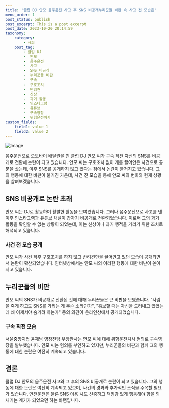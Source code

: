```yaml
---
title: '클럽 DJ 안모 음주운전 사고 후 SNS 비공개누리꾼들 비판 속 사고 전 모습은'
menu_order: 1
post_status: publish
post_excerpt: This is a post excerpt
post_date: 2023-10-20 20:14:59
taxonomy:
    category:
        - 사회
    post_tag:
        - 클럽 DJ
        -  안모
        -  음주운전
        -  사고
        -  SNS 비공개
        -  누리꾼들 비판
        -  구속
        -  구호조치
        -  반려견
        -  신상
        -  과거 활동
        -  인스타그램
        -  유튜브
        -  구속영장
        -  위험운전치사
custom_fields:
    field1: value 1
    field2: value 2
---
```


![Image](https://imgnews.pstatic.net/image/119/2024/02/07/0002797555_001_20240207091403551.jpeg?type=w647)


음주운전으로 오토바이 배달원을 친 클럽 DJ 안모 씨가 구속 직전 자신의 SNS를 비공개로 전환해 논란이 되고 있습니다. 안모 씨는 구호조치 없이 개를 끌어안은 사건으로 공분을 샀는데, 이후 SNS를 공개하지 않고 있다는 점에서 논란이 불거지고 있습니다. 그의 행동에 대한 비판이 불거진 가운데, 사건 전 모습을 통해 안모 씨의 변화와 현재 상황을 살펴보겠습니다.

## SNS 비공개로 논란 초래
안모 씨는 DJ로 활동하며 활발한 활동을 보여왔습니다. 그러나 음주운전으로 사고를 낸 이후 인스타그램과 유튜브 채널이 갑자기 비공개로 전환되었습니다. 이로써 그의 과거 활동을 확인할 수 없는 상황이 되었는데, 이는 신상이나 과거 행적을 가리기 위한 조치로 해석되고 있습니다.

### 사건 전 모습 공개
안모 씨가 사건 직후 구호조치를 하지 않고 반려견만을 끌어안고 있던 모습이 공개되면서 논란이 확산되었습니다. 인터넷상에서는 안모 씨의 이러한 행동에 대한 비난이 쏟아지고 있습니다. 

## 누리꾼들의 비판
안모 씨의 SNS가 비공개로 전환된 것에 대해 누리꾼들은 큰 비판을 보였습니다. "사람을 죽게 하고도 SNS를 가리는 게 무슨 소리인가", "홍보할 때는 자신을 드러내고 있었는데 왜 이제서야 숨기려 하는가" 등의 의견이 온라인상에서 공개되었습니다.

### 구속 직전 모습
서울중앙지법 윤재남 영장전담 부장판사는 안모 씨에 대해 위험운전치사 혐의로 구속영장을 발부했습니다. 안모 씨는 혐의를 부인하고 있지만, 누리꾼들의 비판과 함께 그의 행동에 대한 논란은 여전히 계속되고 있습니다.

## 결론
클럽 DJ 안모의 음주운전 사고와 그 후의 SNS 비공개로 논란이 되고 있습니다. 그의 행동에 대한 논란은 여전히 계속되고 있으며, 사건의 경과와 추가적인 소식을 주목할 필요가 있습니다. 안전운전은 물론 SNS 이용 시도 신중하고 책임감 있게 행동해야 함을 되새기는 계기가 되었으면 하는 바램입니다.
